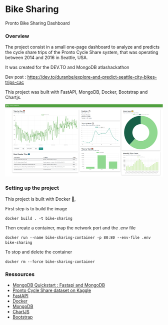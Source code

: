 # Bike Sharing 
Pronto Bike Sharing Dashboard

### Overview
The project consist in a small one-page dashboard to analyze and predicts the cycle share trips of the Pronto Cycle Share system, that was operating between 2014 and 2016 in Seattle, USA. 

It was created for the DEV.TO and MongoDB atlashackathon

Dev post : https://dev.to/duranbe/explore-and-predict-seattle-city-bikes-trips-cac

This project was built with FastAPI, MongoDB, Docker, Bootstrap and Chartjs.

![screen](https://github.com/duranbe/bike-sharing/blob/main/img/snapshot.PNG?raw=true)

### Setting up the project
This project is built with Docker 🐋,

First step is to build the image 

```
docker build . -t bike-sharing
```

Then create a container, map the network port and the .env file

```
docker run --name bike-sharing-container -p 80:80 --env-file .env bike-sharing
```

To stop and delete the container

```
docker rm --force bike-sharing-container
```

### Ressources 

- [MongoDB Quickstart : Fastapi and MongoDB](mongodb.com/developer/quickstart/python-quickstart-fastapi/)
- [Pronto Cycle Share dataset on Kaggle](https://www.kaggle.com/pronto/cycle-share-dataset)
- [FastAPI](https://fastapi.tiangolo.com)
- [Docker](https://www.docker.com)
- [MongoDB](MongoDB.com)
- [ChartJS](https://www.chartjs.org)
- [Bootstrap](https://getbootstrap.com)
